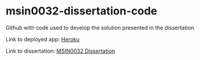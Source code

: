 # msin0032-dissertation-code
Github with code used to develop the solution presented in the dissertation

Link to deployed app: [Heroku](https://msin0032-matic-potocnik.herokuapp.com/ )


Link to dissertation: [MSIN0032 Dissertation](msin0032-dissertation-matic-potocnik.pdf)
